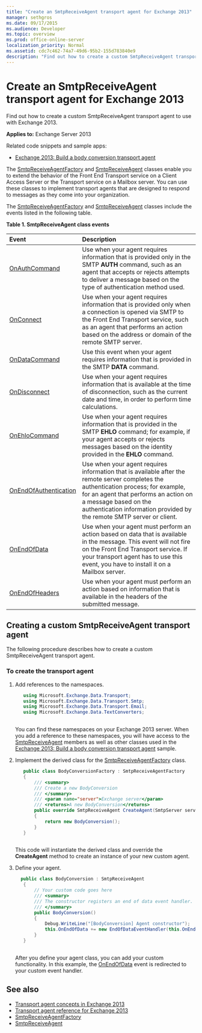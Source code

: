 ```yaml
---
title: "Create an SmtpReceiveAgent transport agent for Exchange 2013"
manager: sethgros
ms.date: 09/17/2015
ms.audience: Developer
ms.topic: overview
ms.prod: office-online-server
localization_priority: Normal
ms.assetid: cdc7c462-74a7-49d6-95b2-155d783840e9
description: "Find out how to create a custom SmtpReceiveAgent transport agent to use with Exchange 2013."
---
```


# Create an SmtpReceiveAgent transport agent for Exchange 2013

Find out how to create a custom SmtpReceiveAgent transport agent to use with Exchange 2013.
  
**Applies to:** Exchange Server 2013
  
Related code snippets and sample apps:

- [Exchange 2013: Build a body conversion transport agent](http://code.msdn.microsoft.com/Exchange/Exchange-2013-Build-a-body-ed36ecb0)
  
The [SmtpReceiveAgentFactory](https://msdn.microsoft.com/library/Microsoft.Exchange.Data.Transport.Smtp.SmtpReceiveAgentFactory.aspx) and [SmtpReceiveAgent](https://msdn.microsoft.com/library/Microsoft.Exchange.Data.Transport.Smtp.SmtpReceiveAgent.aspx) classes enable you to extend the behavior of the Front End Transport service on a Client Access Server or the Transport service on a Mailbox server. You can use these classes to implement transport agents that are designed to respond to messages as they come into your organization. 
  
The [SmtpReceiveAgentFactory](https://msdn.microsoft.com/library/Microsoft.Exchange.Data.Transport.Smtp.SmtpReceiveAgentFactory.aspx) and [SmtpReceiveAgent](https://msdn.microsoft.com/library/Microsoft.Exchange.Data.Transport.Smtp.SmtpReceiveAgent.aspx) classes include the events listed in the following table. 
  
**Table 1. SmtpReceiveAgent class events**

|**Event**|**Description**|
|:-----|:-----|
|[OnAuthCommand](https://msdn.microsoft.com/library/Microsoft.Exchange.Data.Transport.Smtp.SmtpReceiveAgent.OnAuthCommand.aspx) <br/> |Use when your agent requires information that is provided only in the SMTP **AUTH** command, such as an agent that accepts or rejects attempts to deliver a message based on the type of authentication method used.  <br/> |
|[OnConnect](https://msdn.microsoft.com/library/Microsoft.Exchange.Data.Transport.Smtp.SmtpReceiveAgent.OnConnect.aspx) <br/> |Use when your agent requires information that is provided only when a connection is opened via SMTP to the Front End Transport service, such as an agent that performs an action based on the address or domain of the remote SMTP server.  <br/> |
|[OnDataCommand](https://msdn.microsoft.com/library/Microsoft.Exchange.Data.Transport.Smtp.SmtpReceiveAgent.OnDataCommand.aspx) <br/> |Use this event when your agent requires information that is provided in the SMTP **DATA** command.  <br/> |
|[OnDisconnect](https://msdn.microsoft.com/library/Microsoft.Exchange.Data.Transport.Smtp.SmtpReceiveAgent.OnDisconnect.aspx) <br/> |Use when your agent requires information that is available at the time of disconnection, such as the current date and time, in order to perform time calculations.  <br/> |
|[OnEhloCommand](https://msdn.microsoft.com/library/Microsoft.Exchange.Data.Transport.Smtp.SmtpReceiveAgent.OnEhloCommand.aspx) <br/> |Use when your agent requires information that is provided in the SMTP **EHLO** command; for example, if your agent accepts or rejects messages based on the identity provided in the **EHLO** command.  <br/> |
|[OnEndOfAuthentication](https://msdn.microsoft.com/library/Microsoft.Exchange.Data.Transport.Smtp.SmtpReceiveAgent.OnEndOfAuthentication.aspx) <br/> |Use when your agent requires information that is available after the remote server completes the authentication process; for example, for an agent that performs an action on a message based on the authentication information provided by the remote SMTP server or client.  <br/> |
|[OnEndOfData](https://msdn.microsoft.com/library/Microsoft.Exchange.Data.Transport.Smtp.SmtpReceiveAgent.OnEndOfData.aspx) <br/> |Use when your agent must perform an action based on data that is available in the message. This event will not fire on the Front End Transport service. If your transport agent has to use this event, you have to install it on a Mailbox server.  <br/> |
|[OnEndOfHeaders](https://msdn.microsoft.com/library/Microsoft.Exchange.Data.Transport.Smtp.SmtpReceiveAgent.OnEndOfHeaders.aspx) <br/> |Use when your agent must perform an action based on information that is available in the headers of the submitted message.  <br/> |
   
## Creating a custom SmtpReceiveAgent transport agent

The following procedure describes how to create a custom SmtpReceiveAgent transport agent. 
  
### To create the transport agent

1. Add references to the namespaces.
    
   ```cs
      using Microsoft.Exchange.Data.Transport;
      using Microsoft.Exchange.Data.Transport.Smtp;
      using Microsoft.Exchange.Data.Transport.Email;
      using Microsoft.Exchange.Data.TextConverters;
  
   ```

   You can find these namespaces on your Exchange 2013 server. When you add a reference to these namespaces, you will have access to the [SmtpReceiveAgent](https://msdn.microsoft.com/library/Microsoft.Exchange.Data.Transport.Smtp.SmtpReceiveAgent.aspx) members as well as other classes used in the [Exchange 2013: Build a body conversion transport agent](http://code.msdn.microsoft.com/Exchange/Exchange-2013-Build-a-body-ed36ecb0) sample. 
    
2. Implement the derived class for the [SmtpReceiveAgentFactory](https://msdn.microsoft.com/library/Microsoft.Exchange.Data.Transport.Smtp.SmtpReceiveAgentFactory.aspx) class. 
    
   ```cs
      public class BodyConversionFactory : SmtpReceiveAgentFactory
      {
          /// <summary>
          /// Create a new BodyConversion
          /// </summary>
          /// <param name="server">Exchange server</param>
          /// <returns>A new BodyConversion</returns>
          public override SmtpReceiveAgent CreateAgent(SmtpServer server)
          {
              return new BodyConversion();
          }
      }
  
   ```

   This code will instantiate the derived class and override the **CreateAgent** method to create an instance of your new custom agent. 
    
3. Define your agent.
    
   ```cs
     public class BodyConversion : SmtpReceiveAgent
      {
          // Your custom code goes here
          /// <summary>
          /// The constructor registers an end of data event handler.
          /// </summary>
          public BodyConversion()
          {
              Debug.WriteLine("[BodyConversion] Agent constructor");
              this.OnEndOfData += new EndOfDataEventHandler(this.OnEndOfDataHandler);
          }
      }
  
   ```

   After you define your agent class, you can add your custom functionality. In this example, the [OnEndOfData](https://msdn.microsoft.com/library/Microsoft.Exchange.Data.Transport.Smtp.SmtpReceiveAgent.OnEndOfData.aspx) event is redirected to your custom event handler. 
    
## See also

- [Transport agent concepts in Exchange 2013](transport-agent-concepts-in-exchange-2013.md)    
- [Transport agent reference for Exchange 2013](transport-agent-reference-for-exchange-2013.md)    
- [SmtpReceiveAgentFactory](https://msdn.microsoft.com/library/Microsoft.Exchange.Data.Transport.Smtp.SmtpReceiveAgentFactory.aspx)    
- [SmtpReceiveAgent](https://msdn.microsoft.com/library/Microsoft.Exchange.Data.Transport.Smtp.SmtpReceiveAgent.aspx)
    


